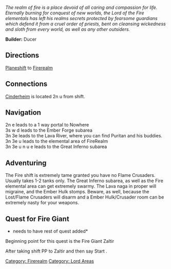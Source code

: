 *The realm of fire is a place devoid of all caring and compassion for
life. Eternally burning for conquest of new worlds, the Lord of the Fire
elementals has left his realms secrets protected by fearsome guardians
which defend it from a cruel order of priests, bent on cleansing
wickedness and sloth from every world, as well as any other outsiders.*

**Builder:** Ducer

## Directions

[Planeshift](Planeshift "wikilink") to
[Firerealm](:Category:Firerealm "wikilink")

## Connections

[Cinderheim](:Category:Cinderheim "wikilink") is located 2n u from
shift.

## Navigation

2n e leads to a 1 way portal to Nowhere  
3s w d leads to the Ember Forge subarea  
3n 3e leads to the Lava River, where you can find Puritan and his
buddies.  
3n 3e u leads to the elemental area of FireRealm  
3n 3e u n u e leads to the Great Inferno subarea  

## Adventuring

The Fire shift is extremely tame granted you have no Flame Crusaders.
Usually takes 1-2 tanks only. The Great Inferno subarea, as well as the
Fire elemental area can get extremely swarmy. The Lava naga in proper
will migraine, and the Ember Hulk stomps. Beware, as well, because the
Lost/Flame Crusaders will disarm and a Ember Hulk/Crusader room can be
extremely nasty for your weapons.

## Quest for Fire Giant

-   needs to have rest of quest added\*

Beginning point for this quest is the Fire Giant Zaltir

After taking shift PP to Zaltir and then say Start .

[Category: Firerealm](Category:_Firerealm "wikilink") [Category: Lord
Areas](Category:_Lord_Areas "wikilink")
